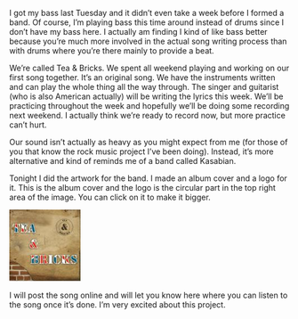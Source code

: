 I got my bass last Tuesday and it didn’t even take a week before I formed a band. Of course, I’m playing bass this time around instead of drums since I don’t have my bass here. I actually am finding I kind of like bass better because you’re much more involved in the actual song writing process than with drums where you’re there mainly to provide a beat.

We’re called Tea & Bricks. We spent all weekend playing and working on our first song together. It’s an original song. We have the instruments written and can play the whole thing all the way through. The singer and guitarist (who is also American actually) will be writing the lyrics this week. We’ll be practicing throughout the week and hopefully we’ll be doing some recording next weekend. I actually think we’re ready to record now, but more practice can’t hurt.

Our sound isn’t actually as heavy as you might expect from me (for those of you that know the rock music project I’ve been doing). Instead, it’s more alternative and kind of reminds me of a band called Kasabian.

Tonight I did the artwork for the band. I made an album cover and a logo for it. This is the album cover and the logo is the circular part in the top right area of the image. You can click on it to make it bigger.

[![Tea & Bricks](tea-bricks-300.thumbnail.jpg)](https://i0.wp.com/alexgermany.wordpress.com/wp-content/uploads/2007/11/tea-bricks-300.jpg "Tea & Bricks")

I will post the song online and will let you know here where you can listen to the song once it’s done. I’m very excited about this project.